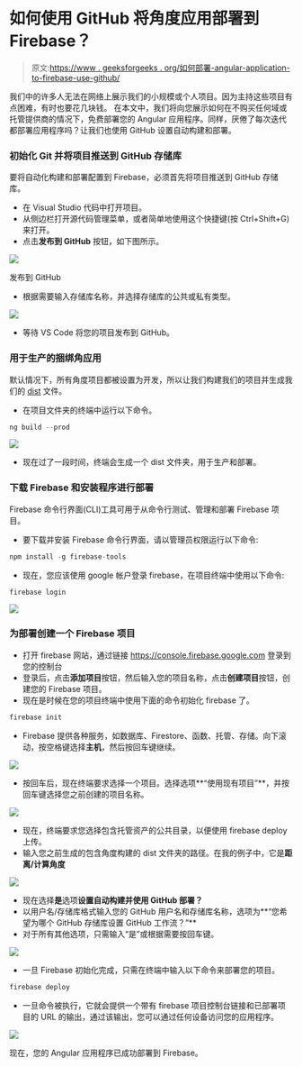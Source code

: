 # 如何使用 GitHub 将角度应用部署到 Firebase？

> 原文:[https://www . geeksforgeeks . org/如何部署-angular-application-to-firebase-use-github/](https://www.geeksforgeeks.org/how-to-deploy-angular-application-to-firebase-using-github/)

我们中的许多人无法在网络上展示我们的小规模或个人项目。因为主持这些项目有点困难，有时也要花几块钱。
在本文中，我们将向您展示如何在不购买任何域或托管提供商的情况下，免费部署您的 Angular 应用程序。同样，厌倦了每次迭代都部署应用程序吗？让我们也使用 GitHub 设置自动构建和部署。

### 初始化 Git 并将项目推送到 GitHub 存储库

要将自动化构建和部署配置到 Firebase，必须首先将项目推送到 GitHub 存储库。

*   在 Visual Studio 代码中打开项目。
*   从侧边栏打开源代码管理菜单，或者简单地使用这个快捷键(按 Ctrl+Shift+G)来打开。
*   点击**发布到 GitHub** 按钮，如下图所示。

![](img/680ef0fc0ff96a965dc94a87f13bb95b.png)

发布到 GitHub

*   根据需要输入存储库名称，并选择存储库的公共或私有类型。

![](img/7bde9a5bfa05edb69e644fd7696617c2.png)

*   等待 VS Code 将您的项目发布到 GitHub。

### 用于生产的捆绑角应用

默认情况下，所有角度项目都被设置为开发，所以让我们构建我们的项目并生成我们的 <u>dist</u> 文件。

*   在项目文件夹的终端中运行以下命令。

```ts
ng build --prod
```

![](img/3e1ab6d09a85d3d0cd03b916f089f778.png)

*   现在过了一段时间，终端会生成一个 dist 文件夹，用于生产和部署。

### 下载 Firebase 和安装程序进行部署

Firebase 命令行界面(CLI)工具可用于从命令行测试、管理和部署 Firebase 项目。

*   要下载并安装 Firebase 命令行界面，请以管理员权限运行以下命令:

```ts
npm install -g firebase-tools
```

*   现在，您应该使用 google 帐户登录 firebase，在项目终端中使用以下命令:

```ts
firebase login
```

![](img/8d12c6287afb9c0293c0a6eaac39d11c.png)

### 为部署创建一个 Firebase 项目

*   打开 firebase 网站，通过链接 https://console.firebase.google.com 登录到您的控制台
*   登录后，点击**添加项目**按钮，然后输入您的项目名称，点击**创建项目**按钮，创建您的 Firebase 项目。
*   现在是时候在您的项目终端中使用下面的命令初始化 firebase 了。

```ts
firebase init
```

*   Firebase 提供各种服务，如数据库、Firestore、函数、托管、存储。向下滚动，按空格键选择**主机**，然后按回车键继续。

![](img/773c222661be24d0e0788dd1b170481d.png)

*   按回车后，现在终端要求选择一个项目。选择选项**“使用现有项目”**，并按回车键选择您之前创建的项目名称。

![](img/3fb015bcfaf817b9a6066ff178936dd8.png)

*   现在，终端要求您选择包含托管资产的公共目录，以便使用 firebase deploy 上传。
*   输入您之前生成的包含角度构建的 dist 文件夹的路径。在我的例子中，它是**距离/计算角度**

![](img/3cb7cc8d4a7b454f48d48b942f174a1e.png)

*   现在选择**是**选项**设置自动构建并使用 GitHub 部署？**
*   以用户名/存储库格式输入您的 GitHub 用户名和存储库名称，选项为**“您希望为哪个 GitHub 存储库设置 GitHub 工作流？”**
*   对于所有其他选项，只需输入“是”或根据需要按回车键。

![](img/09066b9a2211dd8d61518e09d46467a5.png)

*   一旦 Firebase 初始化完成，只需在终端中输入以下命令来部署您的项目。

```ts
firebase deploy
```

*   一旦命令被执行，它就会提供一个带有 firebase 项目控制台链接和已部署项目的 URL 的输出，通过该输出，您可以通过任何设备访问您的应用程序。

![](img/8f0074fef7a022b583e845c3edb7bac0.png)

现在，您的 Angular 应用程序已成功部署到 Firebase。